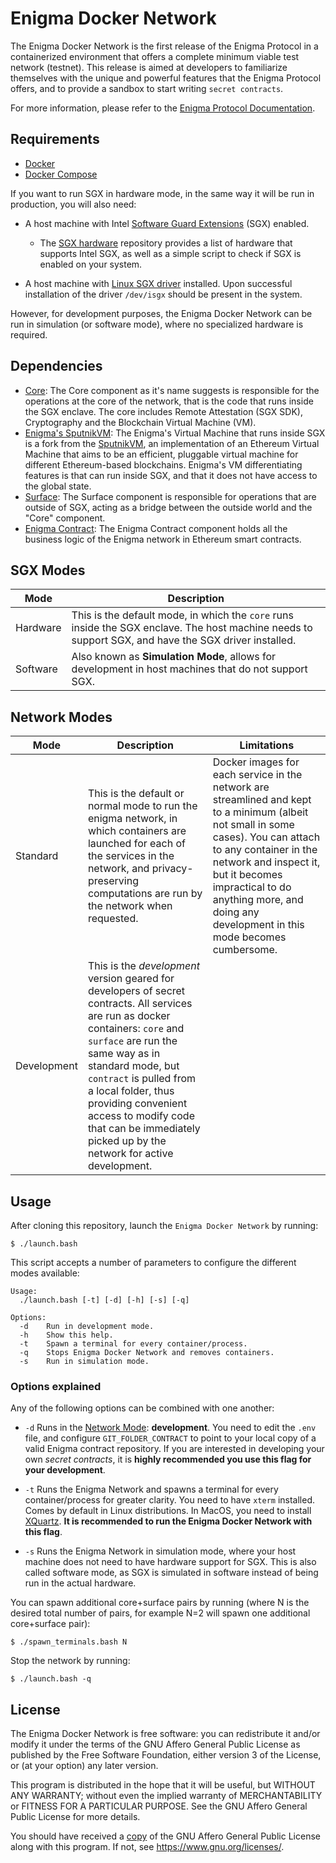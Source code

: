 # Enigma Docker Network

The Enigma Docker Network is the first release of the Enigma Protocol in a 
containerized environment that offers a complete minimum viable test network 
(testnet). This release is aimed at developers to familiarize themselves with 
the unique and powerful features that the Enigma Protocol offers, and to 
provide a sandbox to start writing `secret contracts`.

For more information, please refer to the 
[Enigma Protocol Documentation](https://enigma.co/protocol).

## Requirements

- [Docker](https://docs.docker.com/install/overview/)
- [Docker Compose](https://docs.docker.com/compose/install/) 

If you want to run SGX in hardware mode, in the same way it will be run in production, you will also need:

- A host machine with Intel [Software Guard Extensions](https://software.intel.com/en-us/sgx) (SGX) enabled.

  - The [SGX hardware](https://github.com/ayeks/SGX-hardware) repository 
    provides a list of hardware that supports Intel SGX, as well as a simple
    script to check if SGX is enabled on your system.

- A host machine with [Linux SGX driver](https://github.com/intel/linux-sgx-driver) 
  installed. Upon successful installation of the driver ``/dev/isgx`` should be
  present in the system.

However, for development purposes, the Enigma Docker Network can be run in simulation (or software mode), where no specialized hardware is required.

## Dependencies

- [Core](https://github.com/enigmampc/enigma-core): The Core component as it's name suggests is responsible for the operations at the core of the network, that is the code that runs inside the SGX enclave. The core includes Remote Attestation (SGX SDK), Cryptography and the Blockchain Virtual Machine (VM).
- [Enigma's SputnikVM](https://github.com/enigmampc/sputnikvm/): The Enigma's Virtual Machine that runs inside SGX is a fork from the [SputnikVM](https://github.com/ETCDEVTeam/sputnikvm), an implementation of an Ethereum Virtual Machine that aims to be an efficient, pluggable virtual machine for different Ethereum-based blockchains. Enigma's VM differentiating features is that can run inside SGX, and that it does not have access to the global state.
- [Surface](https://github.com/enigmampc/surface): The Surface component is responsible for operations that are outside of SGX, acting as a bridge between the outside world and the "Core" component.
- [Enigma Contract](https://github.com/enigmampc/enigma-contract): The Enigma Contract component holds all the business logic of the Enigma network in Ethereum smart contracts.

## SGX Modes

Mode | Description 
--- | ---
Hardware | This is the default mode, in which the `core` runs inside the SGX enclave. The host machine needs to support SGX, and have the SGX driver installed. 
Software | Also known as **Simulation Mode**, allows for development in host machines that do not support SGX.

## Network Modes

Mode | Description | Limitations
--- | --- | ---
Standard  | This is the default or normal mode to run the enigma network, in which containers are launched for each of the services in the network, and privacy-preserving computations are run by the network when requested. | Docker images for each service in the network are streamlined and kept to a minimum (albeit not small in some cases). You can attach to any container in the network and inspect it, but it becomes impractical to do anything more, and doing any development in this mode becomes cumbersome.
Development | This is the *development* version geared for developers of secret contracts. All services are run as docker containers: `core` and `surface` are run the same way as in standard mode, but `contract` is pulled from a local folder, thus providing convenient access to modify code that can be immediately picked up by the network for active development. | 

## Usage

After cloning this repository, launch the ``Enigma Docker Network`` by running: 

``$ ./launch.bash`` 

This script accepts a number of parameters to configure the different modes available:

```
Usage:
  ./launch.bash [-t] [-d] [-h] [-s] [-q]

Options:
  -d    Run in development mode.
  -h    Show this help.
  -t    Spawn a terminal for every container/process.
  -q    Stops Enigma Docker Network and removes containers.
  -s    Run in simulation mode.
```

### Options explained

Any of the following options can be combined with one another:

  * `-d` Runs in the [Network Mode](#network-modes): **development**. You need to edit the `.env` file, and configure `GIT_FOLDER_CONTRACT` to point to your local copy of a valid Enigma contract repository. If you are interested in developing your own *secret contracts*, it is **highly recommended you use this flag for your development**.

  * `-t` Runs the Enigma Network and spawns a terminal for every container/process for greater clarity. You need to have `xterm` installed. Comes by default in Linux distributions. In MacOS, you need to install [XQuartz](https://www.xquartz.org/). **It is recommended to run the Enigma Docker Network with this flag**.

  * `-s` Runs the Enigma Network in simulation mode, where your host machine does not need to have hardware support for SGX. This is also called software mode, as SGX is simulated in software instead of being run in the actual hardware.


You can spawn additional core+surface pairs by running (where N is the desired total number of pairs, for example N=2 will spawn one additional core+surface pair):

``$ ./spawn_terminals.bash N``

Stop the network by running:

``$ ./launch.bash -q``


## License

The Enigma Docker Network is free software: you can redistribute it and/or modify it under the terms of the GNU Affero General Public License as published by
the Free Software Foundation, either version 3 of the License, or (at your option) any later version.

This program is distributed in the hope that it will be useful, but WITHOUT ANY WARRANTY; without even the implied warranty of MERCHANTABILITY or FITNESS FOR A PARTICULAR PURPOSE.  See the GNU Affero General Public License for more details.

You should have received a [copy](LICENSE) of the GNU Affero General Public License along with this program.  If not, see <https://www.gnu.org/licenses/>.


